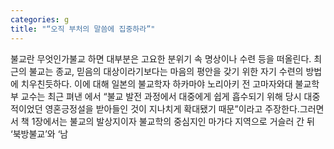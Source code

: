 ```yaml
---
categories: g
title: "“오직 부처의 말씀에 집중하라”"
---
```

불교란 무엇인가불교 하면 대부분은 고요한 분위기 속 명상이나 수련 등을 떠올린다. 최근의 불교는 종교, 믿음의 대상이라기보다는 마음의 평안을 갖기 위한 자기 수련의 방법에 치우친듯하다. 이에 대해 일본의 불교학자 하카마야 노리아키 전 고마자와대 불교학부 교수는 최근 펴낸 에서 “불교 발전 과정에서 대중에게 쉽게 흡수되기 위해 당시 대중적이었던 영혼긍정설을 받아들인 것이 지나치게 확대됐기 때문”이라고 주장한다.그러면서 책 1장에서는 불교의 발상지이자 불교학의 중심지인 마가다 지역으로 거슬러 간 뒤 ‘북방불교’와 ‘남